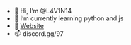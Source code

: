 - 👋 Hi, I’m @L4V1N14
- 🌱 I’m currently learning python and js
- 💞️ <a target="_blank" href="http://lavinia31.cf">Website</a>
- 📫 discord.gg/97

<!---
L4V1N14/L4V1N14 is a ✨ special ✨ repository because its `README.md` (this file) appears on your GitHub profile.
You can click the Preview link to take a look at your changes.
--->
